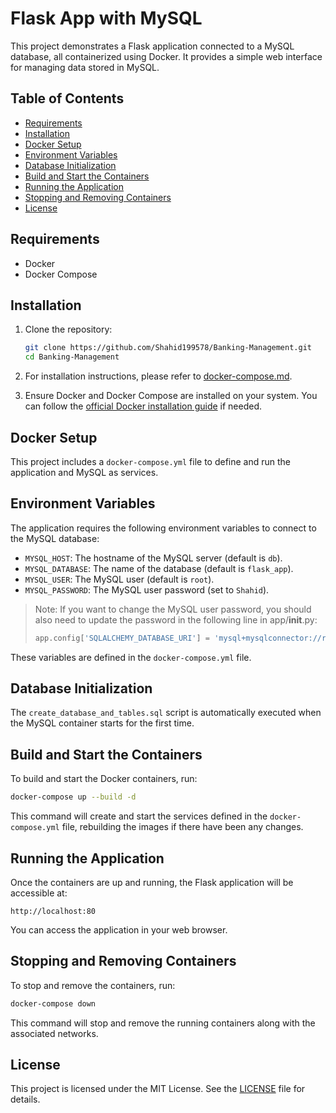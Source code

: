 # Flask App with MySQL

This project demonstrates a Flask application connected to a MySQL database, all containerized using Docker. It provides a simple web interface for managing data stored in MySQL.

## Table of Contents

- [Requirements](#requirements)
- [Installation](#installation)
- [Docker Setup](#docker-setup)
- [Environment Variables](#environment-variables)
- [Database Initialization](#database-initialization)
- [Build and Start the Containers](#build-and-start-the-containers)
- [Running the Application](#running-the-application)
- [Stopping and Removing Containers](#stopping-and-removing-containers)
- [License](#license)

## Requirements

- Docker
- Docker Compose

## Installation

1. Clone the repository:
   ```bash
   git clone https://github.com/Shahid199578/Banking-Management.git
   cd Banking-Management
   ```

2. For installation instructions, please refer to [docker-compose.md](docker-compose.md).

3. Ensure Docker and Docker Compose are installed on your system. You can follow the [official Docker installation guide](https://docs.docker.com/get-docker/) if needed.

## Docker Setup

This project includes a `docker-compose.yml` file to define and run the application and MySQL as services.

## Environment Variables

The application requires the following environment variables to connect to the MySQL database:

- `MYSQL_HOST`: The hostname of the MySQL server (default is `db`).
- `MYSQL_DATABASE`: The name of the database (default is `flask_app`).
- `MYSQL_USER`: The MySQL user (default is `root`).
- `MYSQL_PASSWORD`: The MySQL user password (set to `Shahid`).
  
> Note: If you want to change the MySQL user password, you should also need to update the password in the following line in app/__init__.py:
>
> ```python
> app.config['SQLALCHEMY_DATABASE_URI'] = 'mysql+mysqlconnector://root:Shahid@db/flask_app'
> 
These variables are defined in the `docker-compose.yml` file.

## Database Initialization

The `create_database_and_tables.sql` script is automatically executed when the MySQL container starts for the first time.

## Build and Start the Containers

To build and start the Docker containers, run:

```bash
docker-compose up --build -d
```

This command will create and start the services defined in the `docker-compose.yml` file, rebuilding the images if there have been any changes.



## Running the Application

Once the containers are up and running, the Flask application will be accessible at:

```
http://localhost:80
```

You can access the application in your web browser.

## Stopping and Removing Containers

To stop and remove the containers, run:

```bash
docker-compose down
```

This command will stop and remove the running containers along with the associated networks.
## License

This project is licensed under the MIT License. See the [LICENSE](LICENSE) file for details.


